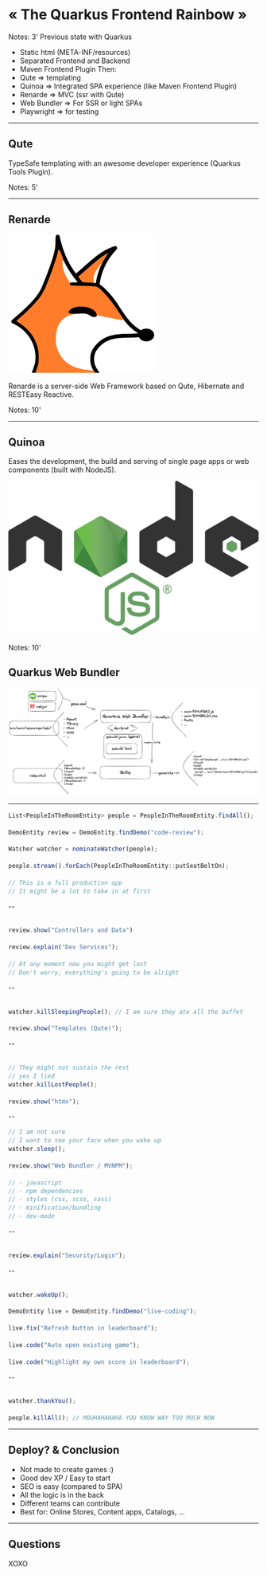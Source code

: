 

# « The Quarkus Frontend Rainbow »


Notes:
3'
Previous state with Quarkus
- Static html (META-INF/resources)
- Separated Frontend and Backend
- Maven Frontend Plugin
	Then:
- Qute => templating
- Quinoa => Integrated SPA experience (like Maven Frontend Plugin)
- Renarde => MVC (ssr with Qute)
- Web Bundler => For SSR or light SPAs
- Playwright => for testing


---

## Qute 

TypeSafe templating with an awesome developer experience (Quarkus Tools Plugin).

Notes:
5'

---

## Renarde 

![renarde head](assets/renarde-head.svg)

Renarde is a server-side Web Framework based on Qute, Hibernate and RESTEasy Reactive.

Notes:
10'

---

## Quinoa

Eases the development, the build and serving of single page apps or web components (built with NodeJS).

![NodeJS](assets/nodejs.svg)<!-- .element height="100px" -->

Notes:
10'


## Quarkus Web Bundler

![](assets/quarkus-web-bundler.png)

---


```javascript
List<PeopleInTheRoomEntity> people = PeopleInTheRoomEntity.findAll();

DemoEntity review = DemoEntity.findDemo("code-review");

Watcher watcher = nominateWatcher(people);

people.stream().forEach(PeopleInTheRoomEntity::putSeatBeltOn);

// This is a full production app
// It might be a lot to take in at first

```
--
```javascript

review.show("Controllers and Data")

review.explain("Dev Services");

// At any moment now you might get lost
// Don't worry, everything's going to be alright

```
--
```javascript

watcher.killSleepingPeople(); // I am sure they ate all the buffet

review.show("Templates (Qute)");

```
--
```javascript

// They might not sustain the rest
// yes I lied
watcher.killLostPeople(); 

review.show("htmx");

```
--
```javascript
// I am not sure 
// I want to see your face when you wake up
watcher.sleep(); 

review.show("Web Bundler / MVNPM");

// - javascript
// - npm dependencies
// - styles (css, scss, sass)
// - minification/bundling
// - dev-mode

```
--
```javascript

review.explain("Security/Login");

```
--
```javascript

watcher.wakeUp(); 

DemoEntity live = DemoEntity.findDemo("live-coding");

live.fix("Refresh button in leaderboard");

live.code("Auto open existing game");

live.code("Highlight my own score in leaderboard");

```
--

```javascript

watcher.thankYou();

people.killAll(); // MOUHAHAHAHA YOU KNOW WAY TOO MUCH NOW


```


---

## Deploy? & Conclusion

- Not made to create games :)
- &shy;<!-- .element: class="fragment" -->Good dev XP / Easy to start
- &shy;<!-- .element: class="fragment" -->SEO is easy (compared to SPA)
- &shy;<!-- .element: class="fragment" -->All the logic is in the back
- &shy;<!-- .element: class="fragment" -->Different teams can contribute
- &shy;<!-- .element: class="fragment" -->Best for: Online Stores,  Content apps, Catalogs, ...



---

## Questions

XOXO

